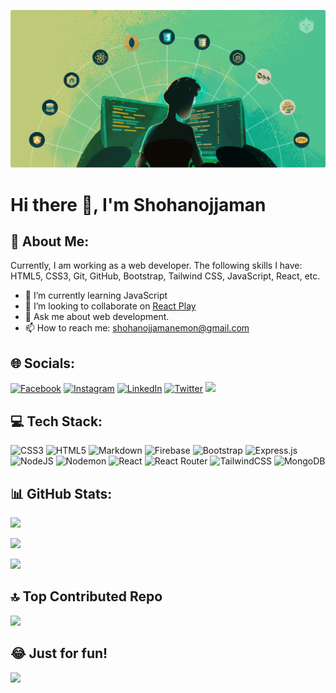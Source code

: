 <p align="center">
<img src="7fe0d927-d65a-4d27-936b-a46327013707.jpeg">

</p>

# Hi there 👋, I'm Shohanojjaman

## 💫 About Me:

Currently, I am working as a web developer. The following skills I have: HTML5, CSS3, Git, GitHub, Bootstrap, Tailwind CSS, JavaScript, React, etc.

- 🌱 I’m currently learning JavaScript
- 👯 I’m looking to collaborate on [React Play]()
- 💬 Ask me about web development.
- 📫 How to reach me: shohanojjamanemon@gmail.com

## 🌐 Socials:

[![Facebook](https://img.shields.io/badge/Facebook-%231877F2.svg?logo=Facebook&logoColor=white)](https://facebook.com/shohanojjaman) [![Instagram](https://img.shields.io/badge/Instagram-%23E4405F.svg?logo=Instagram&logoColor=white)](https://instagram.com/shohanojjaman_emon_) [![LinkedIn](https://img.shields.io/badge/LinkedIn-%230077B5.svg?logo=linkedin&logoColor=white)](https://linkedin.com/in/shohanojjaman) [![Twitter](https://img.shields.io/badge/Twitter-%231DA1F2.svg?logo=Twitter&logoColor=white)](https://twitter.com/shohanojjaman_) [![](https://visitcount.itsvg.in/api?id=Shohanojjaman&icon=5&color=0)](https://visitcount.itsvg.in)

## 💻 Tech Stack:

![CSS3](https://img.shields.io/badge/css3-%231572B6.svg?style=for-the-badge&logo=css3&logoColor=white) ![HTML5](https://img.shields.io/badge/html5-%23E34F26.svg?style=for-the-badge&logo=html5&logoColor=white) ![Markdown](https://img.shields.io/badge/markdown-%23000000.svg?style=for-the-badge&logo=markdown&logoColor=white) ![Firebase](https://img.shields.io/badge/firebase-%23039BE5.svg?style=for-the-badge&logo=firebase) ![Bootstrap](https://img.shields.io/badge/bootstrap-%238511FA.svg?style=for-the-badge&logo=bootstrap&logoColor=white) ![Express.js](https://img.shields.io/badge/express.js-%23404d59.svg?style=for-the-badge&logo=express&logoColor=%2361DAFB) ![NodeJS](https://img.shields.io/badge/node.js-6DA55F?style=for-the-badge&logo=node.js&logoColor=white) ![Nodemon](https://img.shields.io/badge/NODEMON-%23323330.svg?style=for-the-badge&logo=nodemon&logoColor=%BBDEAD) ![React](https://img.shields.io/badge/react-%2320232a.svg?style=for-the-badge&logo=react&logoColor=%2361DAFB) ![React Router](https://img.shields.io/badge/React_Router-CA4245?style=for-the-badge&logo=react-router&logoColor=white) ![TailwindCSS](https://img.shields.io/badge/tailwindcss-%2338B2AC.svg?style=for-the-badge&logo=tailwind-css&logoColor=white) ![MongoDB](https://img.shields.io/badge/MongoDB-%234ea94b.svg?style=for-the-badge&logo=mongodb&logoColor=white)

## 📊 GitHub Stats:

![](https://github-readme-stats.vercel.app/api?username=Shohanojjaman&theme=react&hide_border=true&include_all_commits=true&count_private=false)

![](https://github-readme-streak-stats.herokuapp.com/?user=Shohanojjaman&theme=react&hide_border=true)

![](https://github-readme-stats.vercel.app/api/top-langs/?username=Shohanojjaman&theme=react&hide_border=true&include_all_commits=true&count_private=false&layout=compact)

## 🔝 Top Contributed Repo

![](https://github-contributor-stats.vercel.app/api?username=Shohanojjaman&limit=5&theme=monokai&combine_all_yearly_contributions=true)

## 😂 Just for fun!

<img src='https://randommeme-five.vercel.app/' style="height: 400px;"/>
